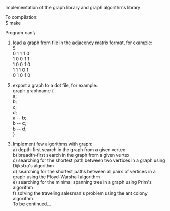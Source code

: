 Implementation of the graph library and graph algorithms library

To compilation: \
$ make

Program can:\
1) load a graph from file in the adjacency matrix format, for example:\
5 \
0 1 1 1 0 \
1 0 0 1 1 \
1 0 0 1 0 \
1 1 1 0 1 \
0 1 0 1 0 
   
2) export a graph to a dot file, for example:\
graph graphname {\
    a;\
    b;\
    c;\
    d;\
    a -- b;\
    b -- c;\
    b -- d;\
}
3) Implement few algorithms with graph:\
    a) depth-first search in the graph from a given vertex\
    b) breadth-first search in the graph from a given vertex\
    c) searching for the shortest path between two vertices in a graph using Dijkstra's algorithm\
    d) searching for the shortest paths between all pairs of vertices in a graph using the Floyd-Warshall algorithm\
    e) searching for the minimal spanning tree in a graph using Prim's algorithm\
    f) solving the traveling salesman's problem using the ant colony algorithm\
    To be continued...
